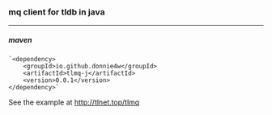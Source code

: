 ### mq client for tldb in java

------------

##### maven

    `<dependency>    
        <groupId>io.github.donnie4w</groupId>    
        <artifactId>tlmq-j</artifactId>    
        <version>0.0.1</version>
    </dependency>`
	

See the example at  http://tlnet.top/tlmq